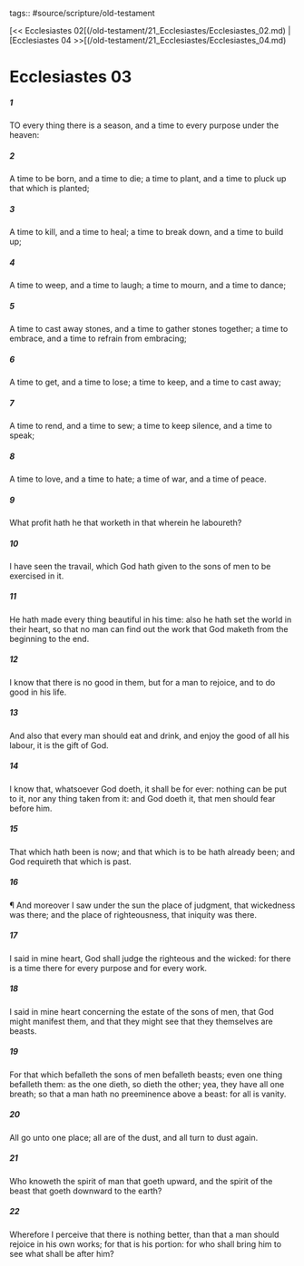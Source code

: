 tags:: #source/scripture/old-testament

[<< Ecclesiastes 02[(/old-testament/21_Ecclesiastes/Ecclesiastes_02.md) | [Ecclesiastes 04 >>[(/old-testament/21_Ecclesiastes/Ecclesiastes_04.md)

# Ecclesiastes 03

##### 1

TO every thing there is a season, and a time to every purpose under the heaven:

##### 2

A time to be born, and a time to die; a time to plant, and a time to pluck up that which is planted;

##### 3

A time to kill, and a time to heal; a time to break down, and a time to build up;

##### 4

A time to weep, and a time to laugh; a time to mourn, and a time to dance;

##### 5

A time to cast away stones, and a time to gather stones together; a time to embrace, and a time to refrain from embracing;

##### 6

A time to get, and a time to lose; a time to keep, and a time to cast away;

##### 7

A time to rend, and a time to sew; a time to keep silence, and a time to speak;

##### 8

A time to love, and a time to hate; a time of war, and a time of peace.

##### 9

What profit hath he that worketh in that wherein he laboureth?

##### 10

I have seen the travail, which God hath given to the sons of men to be exercised in it.

##### 11

He hath made every thing beautiful in his time: also he hath set the world in their heart, so that no man can find out the work that God maketh from the beginning to the end.

##### 12

I know that there is no good in them, but for a man to rejoice, and to do good in his life.

##### 13

And also that every man should eat and drink, and enjoy the good of all his labour, it is the gift of God.

##### 14

I know that, whatsoever God doeth, it shall be for ever: nothing can be put to it, nor any thing taken from it: and God doeth it, that men should fear before him.

##### 15

That which hath been is now; and that which is to be hath already been; and God requireth that which is past.

##### 16

¶ And moreover I saw under the sun the place of judgment, that wickedness was there; and the place of righteousness, that iniquity was there.

##### 17

I said in mine heart, God shall judge the righteous and the wicked: for there is a time there for every purpose and for every work.

##### 18

I said in mine heart concerning the estate of the sons of men, that God might manifest them, and that they might see that they themselves are beasts.

##### 19

For that which befalleth the sons of men befalleth beasts; even one thing befalleth them: as the one dieth, so dieth the other; yea, they have all one breath; so that a man hath no preeminence above a beast: for all is vanity.

##### 20

All go unto one place; all are of the dust, and all turn to dust again.

##### 21

Who knoweth the spirit of man that goeth upward, and the spirit of the beast that goeth downward to the earth?

##### 22

Wherefore I perceive that there is nothing better, than that a man should rejoice in his own works; for that is his portion: for who shall bring him to see what shall be after him?
